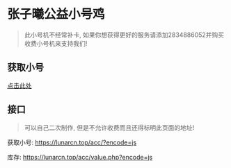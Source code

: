 # 张子曦公益小号鸡

> 此小号机不经常补卡, 如果你想获得更好的服务请添加2834886052并购买收费小号机来支持我们!

## 获取小号

[点击此处](acc.html)

## 接口

> 可以自己二次制作, 但是不允许收费而且还得标明此页面的地址!

获取小号: https://lunarcn.top/acc/?encode=js

库存: https://lunarcn.top/acc/value.php?encode=js
